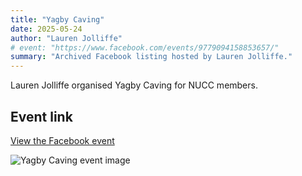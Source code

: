 ```yaml
---
title: "Yagby Caving"
date: 2025-05-24
author: "Lauren Jolliffe"
# event: "https://www.facebook.com/events/9779094158853657/"
summary: "Archived Facebook listing hosted by Lauren Jolliffe."
---
```

Lauren Jolliffe organised Yagby Caving for NUCC members.

## Event link

[View the Facebook event](https://www.facebook.com/events/9779094158853657/)

![Yagby Caving event image](/trip/event-images/20250524_yagby_caving.jpg)
